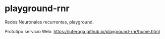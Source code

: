 # playground-rnr
Redes Neuronales recurrentes, playground.

Prototipo servicio Web:
https://juferoga.github.io/playground-rnr/home.html
